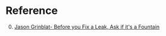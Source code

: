 # Reference

0. [Jason Grinblat- Before you Fix a Leak, Ask if it's a Fountain](https://www.youtube.com/watch?v=kvCky6BbTuE)

